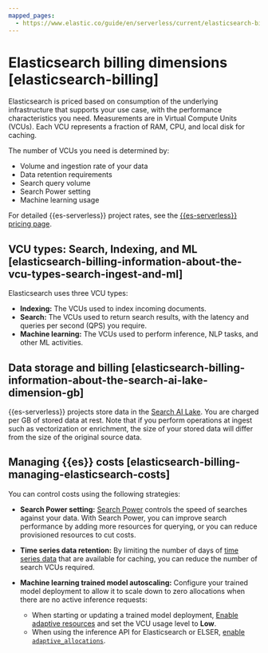 ```yaml
---
mapped_pages:
  - https://www.elastic.co/guide/en/serverless/current/elasticsearch-billing.html
---
```


# Elasticsearch billing dimensions [elasticsearch-billing]

Elasticsearch is priced based on consumption of the underlying infrastructure that supports your use case, with the performance characteristics you need. Measurements are in Virtual Compute Units (VCUs). Each VCU represents a fraction of RAM, CPU, and local disk for caching.

The number of VCUs you need is determined by:

* Volume and ingestion rate of your data
* Data retention requirements
* Search query volume
* Search Power setting
* Machine learning usage

For detailed {{es-serverless}} project rates, see the [{{es-serverless}} pricing page](https://www.elastic.co/pricing/serverless-search).


## VCU types: Search, Indexing, and ML [elasticsearch-billing-information-about-the-vcu-types-search-ingest-and-ml]

Elasticsearch uses three VCU types:

* **Indexing:** The VCUs used to index incoming documents.
* **Search:** The VCUs used to return search results, with the latency and queries per second (QPS) you require.
* **Machine learning:** The VCUs used to perform inference, NLP tasks, and other ML activities.


## Data storage and billing [elasticsearch-billing-information-about-the-search-ai-lake-dimension-gb]

{{es-serverless}} projects store data in the [Search AI Lake](../../deploy/elastic-cloud/project-settings.md#elasticsearch-manage-project-search-ai-lake-settings). You are charged per GB of stored data at rest. Note that if you perform operations at ingest such as vectorization or enrichment, the size of your stored data will differ from the size of the original source data.


## Managing {{es}} costs [elasticsearch-billing-managing-elasticsearch-costs]

You can control costs using the following strategies:

* **Search Power setting:** [Search Power](../../deploy/elastic-cloud/project-settings.md#elasticsearch-manage-project-search-power-settings) controls the speed of searches against your data. With Search Power, you can improve search performance by adding more resources for querying, or you can reduce provisioned resources to cut costs.
* **Time series data retention:** By limiting the number of days of [time series data](../../../solutions/search/ingest-for-search.md#elasticsearch-ingest-time-series-data) that are available for caching, you can reduce the number of search VCUs required.
* **Machine learning trained model autoscaling:** Configure your trained model deployment to allow it to scale down to zero allocations when there are no active inference requests:

    * When starting or updating a trained model deployment, [Enable adaptive resources](../../autoscaling/trained-model-autoscaling.md#enabling-autoscaling-in-kibana-adaptive-resources) and set the VCU usage level to **Low**.
    * When using the inference API for Elasticsearch or ELSER, [enable `adaptive_allocations`](../../autoscaling/trained-model-autoscaling.md#enabling-autoscaling-through-apis-adaptive-allocations).
